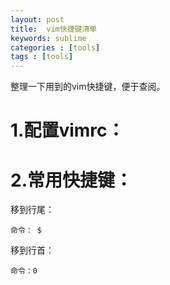 ```yaml
---
layout: post
title:  vim快捷键清单
keywords: sublime
categories : [tools]
tags : [tools]
---
```



整理一下用到的vim快捷键，便于查阅。


# 1.配置vimrc：


# 2.常用快捷键：


移到行尾：

    命令： $


移到行首：

    命令：0





